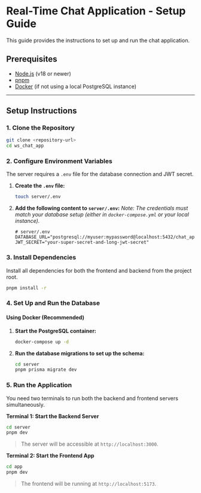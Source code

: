 # Real-Time Chat Application - Setup Guide

This guide provides the instructions to set up and run the chat application.

## Prerequisites

- [Node.js](https://nodejs.org/) (v18 or newer)
- [pnpm](https://pnpm.io/installation)
- [Docker](https://www.docker.com/get-started/) (if not using a local PostgreSQL instance)

---

## Setup Instructions

### 1. Clone the Repository

```bash
git clone <repository-url>
cd ws_chat_app
```

### 2. Configure Environment Variables

The server requires a `.env` file for the database connection and JWT secret.

1.  **Create the `.env` file:**

    ```bash
    touch server/.env
    ```

2.  **Add the following content to `server/.env`:**
    _Note: The credentials must match your database setup (either in `docker-compose.yml` or your local instance)._
    ```env
    # server/.env
    DATABASE_URL="postgresql://myuser:mypassword@localhost:5432/chat_app_db"
    JWT_SECRET="your-super-secret-and-long-jwt-secret"
    ```

### 3. Install Dependencies

Install all dependencies for both the frontend and backend from the project root.

```bash
pnpm install -r
```

### 4. Set Up and Run the Database

#### Using Docker (Recommended)

1.  **Start the PostgreSQL container:**

    ```bash
    docker-compose up -d
    ```

2.  **Run the database migrations to set up the schema:**
    ```bash
    cd server
    pnpm prisma migrate dev
    ```

### 5. Run the Application

You need two terminals to run both the backend and frontend servers simultaneously.

**Terminal 1: Start the Backend Server**

```bash
cd server
pnpm dev
```

> The server will be accessible at `http://localhost:3000`.

**Terminal 2: Start the Frontend App**

```bash
cd app
pnpm dev
```

> The frontend will be running at `http://localhost:5173`.
